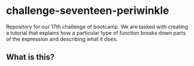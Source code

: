 # challenge-seventeen-periwinkle
Repository for our 17th challenge of bootcamp. We are tasked with creating a tutorial that explains how a particular type of function breaks down parts of the expression and describing what it does.

## What is this?